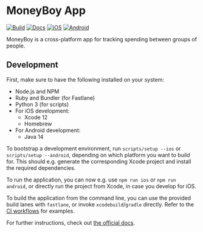 # MoneyBoy App

[![Build](https://github.com/H1ghBre4k3r/moneyboy-app/actions/workflows/build.yml/badge.svg)](https://github.com/H1ghBre4k3r/moneyboy-app/actions/workflows/build.yml)
[![Docs](https://github.com/H1ghBre4k3r/moneyboy-app/actions/workflows/docs.yml/badge.svg)](https://h1ghbre4k3r.github.io/moneyboy-app)
[![iOS](https://github.com/H1ghBre4k3r/moneyboy-app/actions/workflows/ios.yml/badge.svg)](https://github.com/H1ghBre4k3r/moneyboy-app/actions/workflows/ios.yml)
[![Android](https://github.com/H1ghBre4k3r/moneyboy-app/actions/workflows/android.yml/badge.svg)](https://github.com/H1ghBre4k3r/moneyboy-app/actions/workflows/android.yml)

MoneyBoy is a cross-platform app for tracking spending between groups of people.

## Development

First, make sure to have the following installed on your system:

* Node.js and NPM
* Ruby and Bundler (for Fastlane)
* Python 3 (for scripts)
* For iOS development:
  * Xcode 12
  * Homebrew
* For Android development:
  * Java 14

To bootstrap a development environment, run `scripts/setup --ios` or `scripts/setup --android`, depending on which platform you want to build for. This should e.g. generate the corresponding Xcode project and install the required dependencies.

To run the application, you can now e.g. use `npm run ios` or `npm run android`, or directly run the project from Xcode, in case you develop for iOS.

To build the application from the command line, you can use the provided build lanes with `fastlane`, or invoke `xcodebuild`/`gradle` directly. Refer to the [CI workflows](.github/workflows) for examples.

For further instructions, check out [the official docs](https://reactnative.dev/docs/environment-setup).

